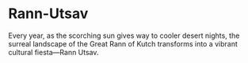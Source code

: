 # Rann-Utsav
Every year, as the scorching sun gives way to cooler desert nights, the surreal landscape of the Great Rann of Kutch transforms into a vibrant cultural fiesta—Rann Utsav. 
